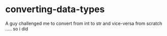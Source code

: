 # converting-data-types
A guy challenged me to convert from int to str and vice-versa from scratch ..... so i did
